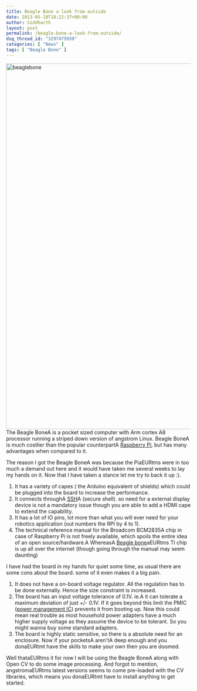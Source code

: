 ```yaml
---
title: Beagle Bone a look from outside
date: 2013-05-10T18:22:37+00:00
author: Siddharth
layout: post
permalink: /beagle-bone-a-look-from-outside/
dsq_thread_id: "3297479930"
categories: [ "News" ]
tags: [ "Beagle Bone" ]
---
```


[<img class="aligncenter size-full wp-image-299" alt="beaglebone" src="/images/posts/2013/05/beaglebone.jpg" width="1024" height="996" srcset="/images/posts/2013/05/beaglebone.jpg 1024w, /images/posts/2013/05/beaglebone-300x292.jpg 300w" sizes="(max-width: 1024px) 100vw, 1024px" />](/images/posts/2013/05/beaglebone.jpg)The Beagle BoneA is a pocket sized computer with Arm cortex A8 processor running a striped down version of angstrom Linux. Beagle BoneA is much costlier than the popular counterpartA <a title="Raspberry Pi" href="http://www.raspberrypi.org" target="_blank" rel="homepage">Raspberry Pi</a>, but has many advantages when compared to it.
  
The reason I got the Beagle BoneA was because the PiaEURtms were in too much a demand out here and it would have taken me several weeks to lay my hands on it. Now that I have taken a stance let me try to back it up :).

  1. It has a variety of capes ( the Arduino equivalent of shields) which could be plugged into the board to increase the performance.
  2. It connects throughA <a title="Secure Shell" href="http://en.wikipedia.org/wiki/Secure_Shell" target="_blank" rel="wikipedia">SSH</a>A (secure shell). so need for a external display device is not a mandatory issue though you are able to add a HDMI cape to extend the capability.
  3. It has a lot of IO pins, lot more than what you will ever need for your robotics application (out numbers the RPI by 4 to 1).
  4. The technical reference manual for the Broadcom BCM2835A chip in case of Raspberry Pi is not freely available, which spoils the entire idea of an open source/hardware.A WhereasA <a title="BeagleBoard" href="http://beagleboard.org/" target="_blank" rel="homepage">Beagle bone</a>aEURtms TI chip is up all over the internet (though going through the manual may seem daunting)

I have had the board in my hands for quiet some time, as usual there are some cons about the board. some of it even makes it a big pain.

  1. It does not have a on-board voltage regulator. All the regulation has to be done externally. Hence the size constraint is increased.
  2. The board has an input voltage tolerance of 0.1V. ie.A  it can tolerate a maximum deviation of just +/- 0.1V. If it goes beyond this limit the PMIC (<a title="Power Management IC" href="http://en.wikipedia.org/wiki/Power_Management_IC" target="_blank" rel="wikipedia">power management IC</a>) prevents it from booting up. Now this could mean real trouble as most household power adapters have a much higher supply voltage as they assume the device to be tolerant. So you might wanna buy some standard adapters.
  3. The board is highly static sensitive, so there is a absolute need for an enclosure. Now if your pocketsA aren'tA deep enough and you donaEURtmt have the skills to make your own then you are doomed.

Well thataEURtms it for now I will be using the Beagle BoneA along with Open CV to do some image processing. And forgot to mention, angstromaEURtms latest versions seems to come pre-loaded with the CV libraries, which means you donaEURtmt have to install anything to get started.